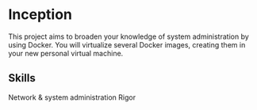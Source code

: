 # Inception
This project aims to broaden your knowledge of system administration by using Docker. You will virtualize several Docker images, creating them in your new personal virtual machine. 

## Skills
Network & system administration
Rigor 

